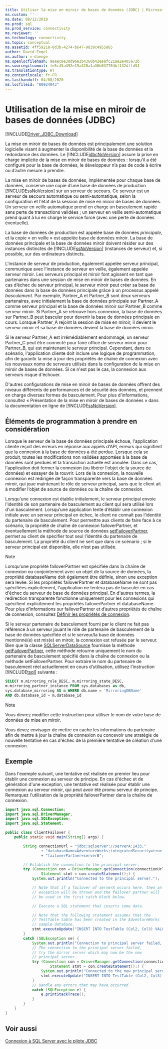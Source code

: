 ```yaml
---
title: Utiliser la mise en miroir de bases de données (JDBC) | Microsoft Docs
ms.custom: ''
ms.date: 08/12/2019
ms.prod: sql
ms.prod_service: connectivity
ms.reviewer: ''
ms.technology: connectivity
ms.topic: conceptual
ms.assetid: 4ff59218-0d3b-4274-b647-9839c4955865
author: David-Engel
ms.author: v-daenge
ms.openlocfilehash: 9eaec8e30d96e2b4360b42eeafc21ae2e405a72b
ms.sourcegitcommit: fe5c45a492e19a320a1a36b037704bf132dffd51
ms.translationtype: HT
ms.contentlocale: fr-FR
ms.lasthandoff: 04/08/2020
ms.locfileid: "80924043"
---
```

# <a name="using-database-mirroring-jdbc"></a>Utilisation de la mise en miroir de bases de données (JDBC)

[!INCLUDE[Driver_JDBC_Download](../../includes/driver_jdbc_download.md)]

La mise en miroir de bases de données est principalement une solution logicielle visant à augmenter la disponibilité de la base de données et la redondance des données. Le [!INCLUDE[jdbcNoVersion](../../includes/jdbcnoversion_md.md)] assure la prise en charge implicite de la mise en miroir de bases de données : lorsqu’il a été configuré pour la base de données, le développeur n’a pas de code à écrire ou d’autre mesure à prendre.

La mise en miroir de bases de données, implémentée pour chaque base de données, conserve une copie d’une base de données de production [!INCLUDE[ssNoVersion](../../includes/ssnoversion-md.md)] sur un serveur de secours. Ce serveur est un serveur de secours automatique ou semi-automatique, selon la configuration et l'état de la session de mise en miroir de bases de données. Un serveur en veille automatique prend en charge un basculement rapide sans perte de transactions validées ; un serveur en veille semi-automatique prend quant à lui en charge le service forcé (avec une perte de données éventuelle).

La base de données de production est appelée base de données _principale_, et la copie « en veille » est appelée base de données _miroir_. La base de données principale et la base de données miroir doivent résider sur des instances distinctes de [!INCLUDE[ssNoVersion](../../includes/ssnoversion-md.md)] (instances de serveur) et, si possible, sur des ordinateurs distincts.

L'instance de serveur de production, également appelée serveur principal, communique avec l'instance de serveur en veille, également appelée serveur miroir. Les serveurs principal et miroir font agissent en tant que partenaires dans une session de mise en miroir de bases de données. En cas d’échec du serveur principal, le serveur miroir peut créer sa base de données dans la base de données principale grâce à un processus appelé _basculement_. Par exemple, Partner_A et Partner_B sont deux serveurs partenaires, avec initialement la base de données principale sur Partner_A comme serveur principal et la base de données miroir sur Partner_B comme serveur miroir. Si Partner_A se retrouve hors connexion, la base de données sur Partner_B peut basculer pour devenir la base de données principale en cours. Lorsque Partner_A rejoint la session de mise en miroir, il devient le serveur miroir et sa base de données devient la base de données miroir.

Si le serveur Partner_A est irrémédiablement endommagé, un serveur Partner_C peut être connecté pour faire office de serveur miroir pour Partner_B, qui est maintenant le serveur principal. Cependant, dans ce scénario, l'application cliente doit inclure une logique de programmation, afin de garantir la mise à jour des propriétés de chaîne de connexion avec les nouveaux noms de serveurs utilisés dans la configuration de la mise en miroir de bases de données. Si ce n'est pas le cas, la connexion aux serveurs risque d'échouer.

D'autres configurations de mise en miroir de bases de données offrent des niveaux différents de performances et de sécurité des données, et prennent en charge diverses formes de basculement. Pour plus d’informations, consultez « Présentation de la mise en miroir de bases de données » dans la documentation en ligne de [!INCLUDE[ssNoVersion](../../includes/ssnoversion-md.md)].

## <a name="programming-considerations"></a>Éléments de programmation à prendre en considération

Lorsque le serveur de la base de données principale échoue, l'application cliente reçoit des erreurs en réponse aux appels d'API, erreurs qui signifient que la connexion à la base de données a été perdue. Lorsque cela se produit, toutes les modifications non validées apportées à la base de données sont perdues et la transaction actuelle est annulée. Dans ce cas, l'application doit fermer la connexion (ou libérer l'objet de la source de données) et essayer de la rouvrir. Lors de la connexion, la nouvelle connexion est redirigée de façon transparente vers la base de données miroir, qui joue maintenant le rôle de serveur principal, sans que le client ait à modifier l’objet de source de données ou la chaîne de connexion.

Lorsqu'une connexion est établie initialement, le serveur principal envoie l'identité de son partenaire de basculement au client qui sera utilisé lors d'un basculement. Lorsqu’une application tente d’établir une connexion initiale avec un serveur principal en échec, le client ne connaît pas l’identité du partenaire de basculement. Pour permettre aux clients de faire face à ce scénario, la propriété de chaîne de connexion failoverPartner, et éventuellement la méthode de source de données [setFailoverPartner](../../connect/jdbc/reference/setfailoverpartner-method-sqlserverdatasource.md), permet au client de spécifier tout seul l’identité du partenaire de basculement. La propriété du client ne sert que dans ce scénario ; si le serveur principal est disponible, elle n’est pas utilisée.

> [!NOTE]  
> Lorsqu'une propriété failoverPartner est spécifiée dans la chaîne de connexion ou conjointement avec un objet de la source de données, la propriété databaseName doit également être définie, sinon une exception sera levée. Si les propriétés failoverPartner et databaseName ne sont pas spécifiées explicitement, l'application ne tentera pas de basculer en cas d'échec du serveur de base de données principal. En d'autres termes, la redirection transparente fonctionne uniquement pour les connexions qui spécifient explicitement les propriétés failoverPartner et databaseName. Pour plus d’informations sur failoverPartner et d’autres propriétés de chaîne de connexion, consultez [Définir les propriétés de connexion](../../connect/jdbc/setting-the-connection-properties.md).

Si le serveur partenaire de basculement fourni par le client ne fait pas référence à un serveur jouant le rôle de partenaire de basculement de la base de données spécifiée et si le serveur/la base de données mentionné(e) est mis(e) en miroir, la connexion est refusée par le serveur. Bien que la classe [SQLServerDataSource](../../connect/jdbc/reference/sqlserverdatasource-class.md) fournisse la méthode [getFailoverPartner](../../connect/jdbc/reference/getfailoverpartner-method-sqlserverdatasource.md), cette méthode retourne uniquement le nom du partenaire de basculement spécifié dans la chaîne de connexion ou la méthode setFailoverPartner. Pour extraire le nom du partenaire de basculement réel actuellement en cours d’utilisation, utilisez l’instruction [!INCLUDE[tsql](../../includes/tsql-md.md)] suivante :

```sql
SELECT m.mirroring_role_DESC, m.mirroring_state_DESC,  
m.mirroring_partner_instance FROM sys.databases as db,  
sys.database_mirroring AS m WHERE db.name = 'MirroringDBName'  
AND db.database_id = m.database_id  
```

> [!NOTE]  
> Vous devrez modifier cette instruction pour utiliser le nom de votre base de données de mise en miroir.

Vous devez envisager de mettre en cache les informations du partenaire afin de mettre à jour la chaîne de connexion ou concevoir une stratégie de nouvelle tentative en cas d'échec de la première tentative de création d'une connexion.

## <a name="example"></a>Exemple

Dans l'exemple suivant, une tentative est réalisée en premier lieu pour établir une connexion au serveur de principe. En cas d'échec et de génération d'une exception, une tentative est réalisée pour établir une connexion au serveur miroir, qui peut avoir été promu serveur de principe. Remarquez l'utilisation de la propriété failoverPartner dans la chaîne de connexion.

```java
import java.sql.Connection;
import java.sql.DriverManager;
import java.sql.SQLException;
import java.sql.Statement;

public class ClientFailover {
    public static void main(String[] args) {

        String connectionUrl = "jdbc:sqlserver://serverA:1433;"
                + "databaseName=AdventureWorks;integratedSecurity=true;"
                + "failoverPartner=serverB";

        // Establish the connection to the principal server.
        try (Connection con = DriverManager.getConnection(connectionUrl);
                Statement stmt = con.createStatement();) {
            System.out.println("Connected to the principal server.");

            // Note that if a failover of serverA occurs here, then an
            // exception will be thrown and the failover partner will
            // be used in the first catch block below.

            // Execute a SQL statement that inserts some data.

            // Note that the following statement assumes that the
            // TestTable table has been created in the AdventureWorks
            // sample database.
            stmt.executeUpdate("INSERT INTO TestTable (Col2, Col3) VALUES ('a', 10)");
        }
        catch (SQLException se) {
            System.out.println("Connection to principal server failed, " + "trying the mirror server.");
            // The connection to the principal server failed,
            // try the mirror server which may now be the new
            // principal server.
            try (Connection con = DriverManager.getConnection(connectionUrl);
                    Statement stmt = con.createStatement();) {
                System.out.println("Connected to the new principal server.");
                stmt.executeUpdate("INSERT INTO TestTable (Col2, Col3) VALUES ('a', 10)");
            }
            // Handle any errors that may have occurred.
            catch (SQLException e) {
                e.printStackTrace();
            }
        }
    }
}
```

## <a name="see-also"></a>Voir aussi

[Connexion à SQL Server avec le pilote JDBC](../../connect/jdbc/connecting-to-sql-server-with-the-jdbc-driver.md)
